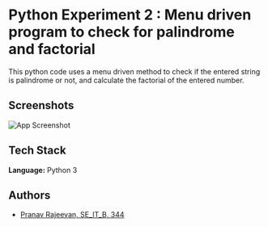 
# Python Experiment 2 : Menu driven program to check for palindrome and factorial
This python code uses a menu driven method to check if the entered string is palindrome or not, and calculate the factorial of the entered number.
## Screenshots

![App Screenshot](https://pranav-pce.github.io/Sy_Python_Exp2/python_exp2_output.png)


## Tech Stack

**Language:** Python 3


## Authors

- [Pranav Rajeevan, SE_IT_B, 344](https://github.com/Pranav-pce)
